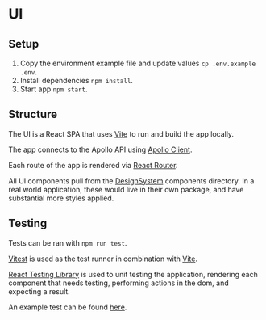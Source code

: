 # UI

## Setup

1. Copy the environment example file and update values `cp .env.example .env`.
2. Install dependencies `npm install`.
3. Start app `npm start`.

## Structure

The UI is a React SPA that uses [Vite](https://vitejs.dev/) to run and build the app locally.

The app connects to the Apollo API using [Apollo Client](https://www.apollographql.com/docs/react/).

Each route of the app is rendered via [React Router](https://reactrouter.com/docs/en/v6/getting-started/overview).

All UI components pull from the [DesignSystem](/src/Components/DesignSystem) components directory. In a real world application, these would live in their own package, and have substantial more styles applied.

## Testing

Tests can be ran with `npm run test`.

[Vitest](https://vitest.dev/) is used as the test runner in combination with [Vite](https://vitejs.dev/).

[React Testing Library](https://testing-library.com/docs/react-testing-library/intro/) is used to unit testing the application, rendering each component that needs testing, performing actions in the dom, and expecting a result.

An example test can be found [here](/packages/ui/src/Components/AlbumDetails.test.jsx).
